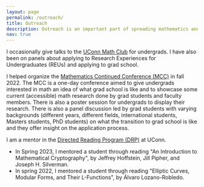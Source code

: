```yaml
---
layout: page
permalink: /outreach/
title: Outreach
description: Outreach is an important part of spreading mathematics and I am trying to help in any way I can. 
nav: true
---
```


I occasionally give talks to the [UConn Math Club](https://mathclub.math.uconn.edu/) for undergrads. I have also been on panels about applying to Research Experiences for Undergraduates (REUs) and applying to grad school. 

I helped organize the [Mathematics Continued Conference (MCC)](https://mcc.math.uconn.edu/) in fall 2022. The MCC is a one-day conference aimed to give undergrads interested in math an idea of what grad school is like and to showcase some current (accessible) math research done by grad students and faculty members. There is also a poster session for undergrads to display their research. There is also a panel discussion led by grad students with varying backgrounds (different years, different fields, international students, Masters students, PhD students) on what the transition to grad school is like and they offer insight on the application process. 


I am a mentor in the [Directed Reading Program (DRP)](https://math.uconn.edu/degree-programs/undergraduate/directed-reading-program/) at UConn. 
* In Spring 2023, I mentored a student through reading "An Introduction to Mathematical Cryptography", by Jeffrey Hoffstein, Jill Pipher, and Joseph H. Silverman.
* In spring 2022, I mentored a student through reading "Elliptic Curves, Modular Forms, and Their L-Functions", by Álvaro Lozano-Robledo. 
